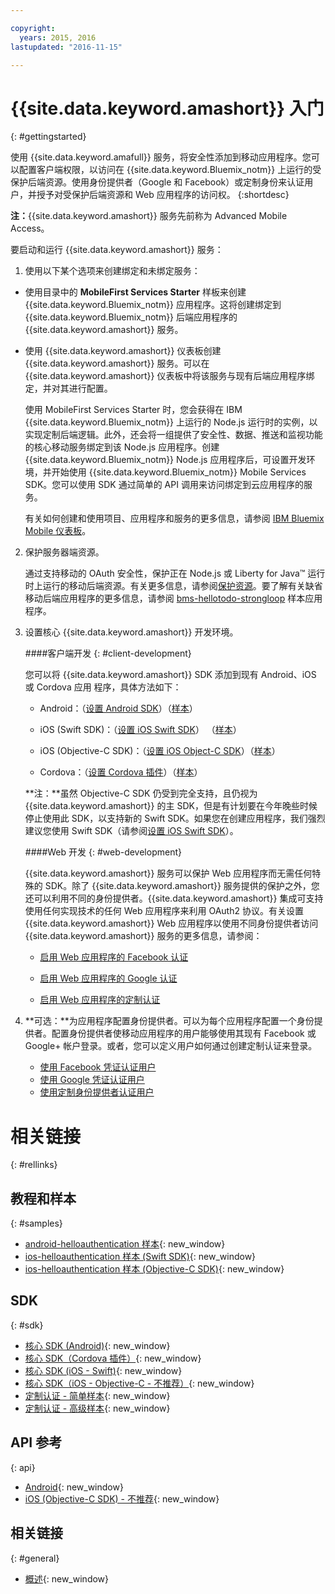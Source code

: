```yaml
---

copyright:
  years: 2015, 2016
lastupdated: "2016-11-15"

---
```


# {{site.data.keyword.amashort}} 入门
{: #gettingstarted}

使用 {{site.data.keyword.amafull}} 服务，将安全性添加到移动应用程序。您可以配置客户端权限，以访问在 {{site.data.keyword.Bluemix_notm}} 上运行的受保护后端资源。使用身份提供者（Google 和 Facebook）或定制身份来认证用户，并授予对受保护后端资源和 Web 应用程序的访问权。
{:shortdesc}

**注：**{{site.data.keyword.amashort}} 服务先前称为 Advanced Mobile Access。


要启动和运行 {{site.data.keyword.amashort}} 服务：

1. 使用以下某个选项来创建绑定和未绑定服务：
 * 使用目录中的 **MobileFirst Services Starter** 样板来创建 {{site.data.keyword.Bluemix_notm}} 应用程序。这将创建绑定到 {{site.data.keyword.Bluemix_notm}} 后端应用程序的 {{site.data.keyword.amashort}} 服务。
 * 使用 {{site.data.keyword.amashort}} 仪表板创建 {{site.data.keyword.amashort}} 服务。可以在 {{site.data.keyword.amashort}} 仪表板中将该服务与现有后端应用程序绑定，并对其进行配置。

   使用 MobileFirst Services Starter 时，您会获得在 IBM {{site.data.keyword.Bluemix_notm}} 上运行的 Node.js 运行时的实例，以实现定制后端逻辑。此外，还会将一组提供了安全性、数据、推送和监视功能的核心移动服务绑定到该 Node.js 应用程序。创建 {{site.data.keyword.Bluemix_notm}} Node.js 应用程序后，可设置开发环境，并开始使用 {{site.data.keyword.Bluemix_notm}} Mobile Services SDK。您可以使用 SDK 通过简单的 API 调用来访问绑定到云应用程序的服务。

	有关如何创建和使用项目、应用程序和服务的更多信息，请参阅 [IBM Bluemix Mobile 仪表板](https://console.{DomainName}/docs/mobile/index.html)。

2. 保护服务器端资源。

   通过支持移动的 OAuth 安全性，保护正在 Node.js 或 Liberty for Java&trade; 运行时上运行的移动后端资源。有关更多信息，请参阅[保护资源](protecting-resources.html)。要了解有关缺省移动后端应用程序的更多信息，请参阅 [bms-hellotodo-strongloop](https://github.com/ibm-bluemix-mobile-services/bms-hellotodo-strongloop) 样本应用程序。

3. 设置核心 {{site.data.keyword.amashort}} 开发环境。

	####客户端开发
   {: #client-development}

	您可以将 {{site.data.keyword.amashort}} SDK 添加到现有 Android、iOS 或 Cordova 应用
程序，具体方法如下：
   * Android：（[设置 Android SDK](getting-started-android.html)）（[样本](https://github.com/ibm-bluemix-mobile-services/bms-samples-android-helloauthentication)）

   * iOS (Swift SDK)：（[设置 iOS Swift SDK](getting-started-ios-swift-sdk.html)）
      （[样本](https://github.com/ibm-bluemix-mobile-services/bms-samples-swift-helloauthentication)）

   * iOS (Objective-C SDK)：（[设置 iOS Object-C SDK](getting-started-ios.html)）（[样本](https://github.com/ibm-bluemix-mobile-services/bms-samples-ios-helloauthentication)）

   * Cordova：（[设置 Cordova 插件](getting-started-cordova.html)）（[样本](https://github.com/ibm-bluemix-mobile-services/bms-samples-cordova-helloauthentication)）

   **注：**虽然 Objective-C SDK 仍受到完全支持，且仍视为 {{site.data.keyword.amashort}} 的主 SDK，但是有计划要在今年晚些时候停止使用此 SDK，以支持新的 Swift SDK。如果您在创建应用程序，我们强烈建议您使用 Swift SDK（请参阅[设置 iOS Swift SDK](getting-started-ios-swift-sdk.html)）。

	####Web 开发
   {: #web-development}

   {{site.data.keyword.amashort}} 服务可以保护 Web 应用程序而无需任何特殊的 SDK。除了 {{site.data.keyword.amashort}} 服务提供的保护之外，您还可以利用不同的身份提供者。{{site.data.keyword.amashort}} 集成可支持使用任何实现技术的任何 Web 应用程序来利用 OAuth2 协议。有关设置 {{site.data.keyword.amashort}} Web 应用程序以使用不同身份提供者访问 {{site.data.keyword.amashort}} 服务的更多信息，请参阅：

    * [启用 Web 应用程序的 Facebook 认证](facebook-auth-web.html)

    * [启用 Web 应用程序的 Google 认证](google-auth-web.html)

    * [启用 Web 应用程序的定制认证](custom-auth-web.html)

4. **可选：**为应用程序配置身份提供者。可以为每个应用程序配置一个身份提供者。配置身份提供者使移动应用程序的用户能够使用其现有 Facebook 或 Google+ 帐户登录。或者，您可以定义用户如何通过创建定制认证来登录。
   * [使用 Facebook 凭证认证用户](facebook-auth-overview.html)
   * [使用 Google 凭证认证用户](google-auth-overview.html)
   * [使用定制身份提供者认证用户](custom-auth.html)


# 相关链接
{: #rellinks}

## 教程和样本
{: #samples}
* [android-helloauthentication 样本](https://github.com/ibm-bluemix-mobile-services/bms-samples-android-helloauthentication){: new_window}
* [ios-helloauthentication 样本 (Swift SDK)](https://github.com/ibm-bluemix-mobile-services/bms-samples-swift-helloauthentication){: new_window}
* [ios-helloauthentication 样本 (Objective-C SDK)](https://github.com/ibm-bluemix-mobile-services/bms-samples-ios-helloauthentication){: new_window}

## SDK
{: #sdk}
* [核心 SDK (Android)](https://github.com/ibm-bluemix-mobile-services/bms-clientsdk-android-core){: new_window}
* [核心 SDK（Cordova 插件）](https://github.com/ibm-bluemix-mobile-services/bms-clientsdk-cordova-plugin-core){: new_window}
* [核心 SDK (iOS - Swift)](https://github.com/ibm-bluemix-mobile-services/bms-clientsdk-swift-core){: new_window}
* [核心 SDK（iOS - Objective-C - 不推荐）](https://hub.jazz.net/git/bluemixmobilesdk/imf-ios-sdk/archive?revstr=master){: new_window}
* [定制认证 - 简单样本](https://github.com/ibm-bluemix-mobile-services/bms-mca-custom-identity-provider-sample){: new_window}
* [定制认证 - 高级样本](https://github.com/ibm-bluemix-mobile-services/bms-mca-custom-identity-provider-with-user-management){: new_window}

## API 参考
{: api}
* [Android](https://console.{DomainName}/docs/api/content/api/mobilefirst/android/core-api-doc/overview-summary.html){: new_window}
* [iOS (Objective-C SDK) - 不推荐](https://console.{DomainName}/docs/api/content/api/mobilefirst/ios/IMFCore_api-doc/html/index.html){: new_window}


## 相关链接
{: #general}
* [概述](overview.html){: new_window}
